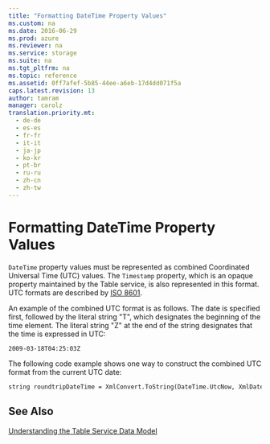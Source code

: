 ```yaml
---
title: "Formatting DateTime Property Values"
ms.custom: na
ms.date: 2016-06-29
ms.prod: azure
ms.reviewer: na
ms.service: storage
ms.suite: na
ms.tgt_pltfrm: na
ms.topic: reference
ms.assetid: 0ff7afef-5b85-44ee-a6eb-17d4dd071f5a
caps.latest.revision: 13
author: tamram
manager: carolz
translation.priority.mt: 
  - de-de
  - es-es
  - fr-fr
  - it-it
  - ja-jp
  - ko-kr
  - pt-br
  - ru-ru
  - zh-cn
  - zh-tw
---
```

# Formatting DateTime Property Values
`DateTime` property values must be represented as combined Coordinated Universal Time (UTC) values. The `Timestamp` property, which is an opaque property maintained by the Table service, is also represented in this format. UTC formats are described by [ISO 8601](http://go.microsoft.com/fwlink/?LinkId=156016).  
  
 An example of the combined UTC format is as follows. The date is specified first, followed by the literal string "T", which designates the beginning of the time element. The literal string "Z" at the end of the string designates that the time is expressed in UTC:  
  
```  
2009-03-18T04:25:03Z  
```  
  
 The following code example shows one way to construct the combined UTC format from the current UTC date:  
  
```  
string roundtripDateTime = XmlConvert.ToString(DateTime.UtcNow, XmlDateTimeSerializationMode.RoundtripKind);  
```  
  
## See Also  
 [Understanding the Table Service Data Model](../fileservices/Understanding-the-Table-Service-Data-Model.md)